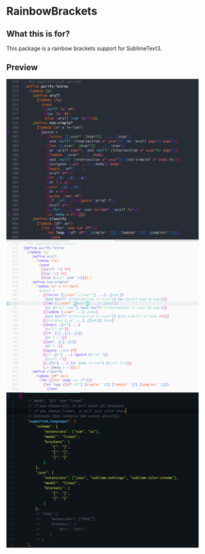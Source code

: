 # RainbowBrackets

## What this is for?

  This package  is a rainbow brackets support for SublimeText3.

## Preview

  ![Dark Scheme](/images/ex1.png)
  ![Light Scheme](/images/ex2.png)
  ![Dark Json](/images/ex3.png)
